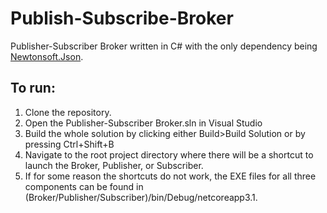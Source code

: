 # Publish-Subscribe-Broker
Publisher-Subscriber Broker written in C# with the only dependency being [Newtonsoft.Json](https://www.newtonsoft.com/json).

## To run:
1. Clone the repository.
2. Open the Publisher-Subscriber Broker.sln in Visual Studio
3. Build the whole solution by clicking either Build>Build Solution or by pressing Ctrl+Shift+B
4. Navigate to the root project directory where there will be a shortcut to launch the Broker, Publisher, or Subscriber.
5. If for some reason the shortcuts do not work, the EXE files for all three components can be found in (Broker/Publisher/Subscriber)/bin/Debug/netcoreapp3.1.
